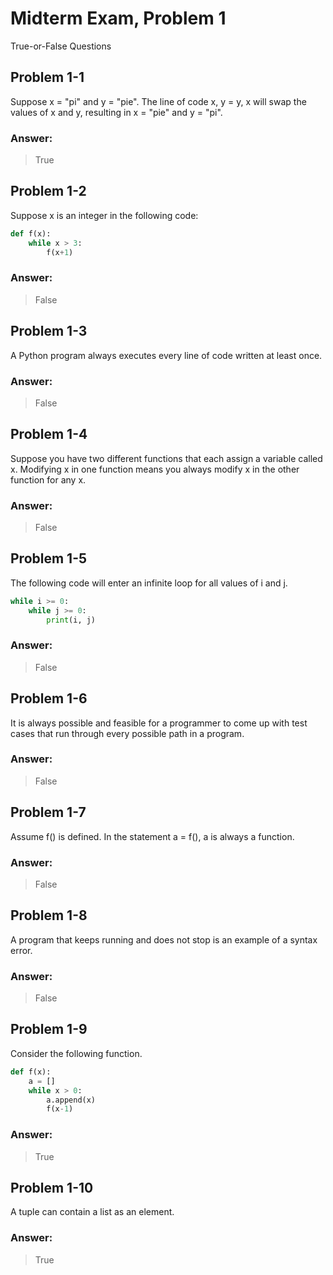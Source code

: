 # Midterm Exam, Problem 1
True-or-False Questions

## Problem 1-1
Suppose x = "pi" and y = "pie". The line of code x, y = y, x will swap the values of x and y, resulting in x = "pie" and y = "pi".

### Answer: 
> True

## Problem 1-2
Suppose x is an integer in the following code:

```python
def f(x):
    while x > 3:
        f(x+1)
```

### Answer: 
> False

## Problem 1-3
A Python program always executes every line of code written at least once.
### Answer: 
> False

## Problem 1-4
Suppose you have two different functions that each assign a variable called x. Modifying x in one function means you always modify x in the other function for any x.
### Answer: 
> False

## Problem 1-5
The following code will enter an infinite loop for all values of i and j.

```python
while i >= 0:
    while j >= 0:
        print(i, j)
```

### Answer: 
> False

## Problem 1-6
It is always possible and feasible for a programmer to come up with test cases that run through every possible path in a program.
### Answer: 
> False

## Problem 1-7
Assume f() is defined. In the statement a = f(), a is always a function.

### Answer: 
> False 

## Problem 1-8
A program that keeps running and does not stop is an example of a syntax error.
### Answer: 
> False

## Problem 1-9
Consider the following function.

```python
def f(x):
    a = []
    while x > 0:
        a.append(x)
        f(x-1)
```

### Answer: 
> True

## Problem 1-10
A tuple can contain a list as an element.
### Answer: 
> True